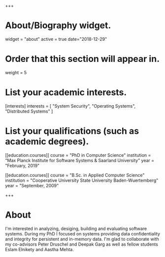 +++
# About/Biography widget.
widget = "about"
active = true
date="2018-12-29"
# Order that this section will appear in.
weight = 5

# List your academic interests.
[interests]
  interests = [
    "System Security",
    "Operating Systems",
    "Distributed Systems"
  ]

# List your qualifications (such as academic degrees).
[[education.courses]]
  course = "PhD in Computer Science"
  institution = "Max Planck Institute for Software Systems & Saarland University"
  year = "February, 2019"

[[education.courses]]
  course = "B.Sc. in Applied Computer Science"
  institution = "Cooperative University State University Baden-Wuertemberg"
  year = "September, 2009"
 
+++

# About

I'm interested in analyzing, desiging, building and evaluating software systems. During my PhD I focused on systems providing data confidentiality and integrity for persistent and in-memory data. I'm glad to collaborate with my co-advisors Peter Druschel and Deepak Garg as well as fellow students Eslam Elnikety and Aastha Mehta.
